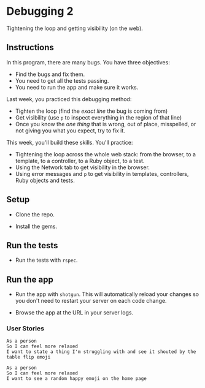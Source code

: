# Debugging 2

Tightening the loop and getting visibility (on the web).

## Instructions

In this program, there are many bugs. You have three objectives:

- Find the bugs and fix them.
- You need to get all the tests passing.
- You need to run the app and make sure it works.

Last week, you practiced this debugging method:

- Tighten the loop (find the _exact line_ the bug is coming from)
- Get visibility (use `p` to inspect everything in the region of that line)
- Once you know the _one thing_ that is wrong, out of place, misspelled, or not giving you what you expect, try to fix it.

This week, you'll build these skills.  You'll practice:

- Tightening the loop across the whole web stack: from the browser, to a template, to a controller, to a Ruby object, to a test.
- Using the Network tab to get visibility in the browser.
- Using error messages and `p` to get visibility in templates, controllers, Ruby objects and tests.

## Setup

- Clone the repo.

- Install the gems.

## Run the tests

- Run the tests with `rspec`.

## Run the app

- Run the app with `shotgun`.  This will automatically reload your changes so you don't need to restart your server on each code change.

- Browse the app at the URL in your server logs.

### User Stories

```
As a person
So I can feel more relaxed
I want to state a thing I'm struggling with and see it shouted by the table flip emoji
```

```
As a person
So I can feel more relaxed
I want to see a random happy emoji on the home page
```
